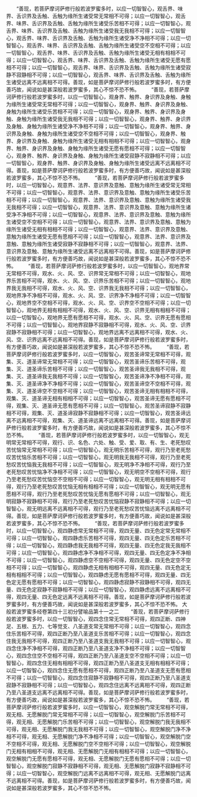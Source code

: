 <!-- { "loadSidebar": true } -->
　　“善现，若菩萨摩诃萨修行般若波罗蜜多时，以应一切智智心，观舌界、味界、舌识界及舌触、舌触为缘所生诸受常无常相不可得；以应一切智智心，观舌界、味界、舌识界及舌触、舌触为缘所生诸受乐苦相不可得；以应一切智智心，观舌界、味界、舌识界及舌触、舌触为缘所生诸受我无我相不可得；以应一切智智心，观舌界、味界、舌识界及舌触、舌触为缘所生诸受净不净相不可得；以应一切智智心，观舌界、味界、舌识界及舌触、舌触为缘所生诸受空不空相不可得；以应一切智智心，观舌界、味界、舌识界及舌触、舌触为缘所生诸受无相有相相不可得；以应一切智智心，观舌界、味界、舌识界及舌触、舌触为缘所生诸受无愿有愿相不可得；以应一切智智心，观舌界、味界、舌识界及舌触、舌触为缘所生诸受寂静不寂静相不可得；以应一切智智心，观舌界、味界、舌识界及舌触、舌触为缘所生诸受远离不远离相不可得。善现，如是菩萨摩诃萨修行般若波罗蜜多时，有方便善巧故，闻说如是甚深般若波罗蜜多，其心不惊不恐不怖。
　　“善现，若菩萨摩诃萨修行般若波罗蜜多时，以应一切智智心，观身界、触界、身识界及身触、身触为缘所生诸受常无常相不可得；以应一切智智心，观身界、触界、身识界及身触、身触为缘所生诸受乐苦相不可得；以应一切智智心，观身界、触界、身识界及身触、身触为缘所生诸受我无我相不可得；以应一切智智心，观身界、触界、身识界及身触、身触为缘所生诸受净不净相不可得；以应一切智智心，观身界、触界、身识界及身触、身触为缘所生诸受空不空相不可得；以应一切智智心，观身界、触界、身识界及身触、身触为缘所生诸受无相有相相不可得；以应一切智智心，观身界、触界、身识界及身触、身触为缘所生诸受无愿有愿相不可得；以应一切智智心，观身界、触界、身识界及身触、身触为缘所生诸受寂静不寂静相不可得；以应一切智智心，观身界、触界、身识界及身触、身触为缘所生诸受远离不远离相不可得。善现，如是菩萨摩诃萨修行般若波罗蜜多时，有方便善巧故，闻说如是甚深般若波罗蜜多，其心不惊不恐不怖。
　　“善现，若菩萨摩诃萨修行般若波罗蜜多时，以应一切智智心，观意界、法界、意识界及意触、意触为缘所生诸受常无常相不可得；以应一切智智心，观意界、法界、意识界及意触、意触为缘所生诸受乐苦相不可得；以应一切智智心，观意界、法界、意识界及意触、意触为缘所生诸受我无我相不可得；以应一切智智心，观意界、法界、意识界及意触、意触为缘所生诸受净不净相不可得；以应一切智智心，观意界、法界、意识界及意触、意触为缘所生诸受空不空相不可得；以应一切智智心，观意界、法界、意识界及意触、意触为缘所生诸受无相有相相不可得；以应一切智智心，观意界、法界、意识界及意触、意触为缘所生诸受无愿有愿相不可得；以应一切智智心，观意界、法界、意识界及意触、意触为缘所生诸受寂静不寂静相不可得；以应一切智智心，观意界、法界、意识界及意触、意触为缘所生诸受远离不远离相不可得。善现，如是菩萨摩诃萨修行般若波罗蜜多时，有方便善巧故，闻说如是甚深般若波罗蜜多，其心不惊不恐不怖。
　　“善现，若菩萨摩诃萨修行般若波罗蜜多时，以应一切智智心，观地界常无常相不可得，观水、火、风、空、识界常无常相不可得；以应一切智智心，观地界乐苦相不可得，观水、火、风、空、识界乐苦相不可得；以应一切智智心，观地界我无我相不可得，观水、火、风、空、识界我无我相不可得；以应一切智智心，观地界净不净相不可得，观水、火、风、空、识界净不净相不可得；以应一切智智心，观地界空不空相不可得，观水、火、风、空、识界空不空相不可得；以应一切智智心，观地界无相有相相不可得，观水、火、风、空、识界无相有相相不可得；以应一切智智心，观地界无愿有愿相不可得，观水、火、风、空、识界无愿有愿相不可得；以应一切智智心，观地界寂静不寂静相不可得，观水、火、风、空、识界寂静不寂静相不可得；以应一切智智心，观地界远离不远离相不可得，观水、火、风、空、识界远离不远离相不可得。善现，如是菩萨摩诃萨修行般若波罗蜜多时，有方便善巧故，闻说如是甚深般若波罗蜜多，其心不惊不恐不怖。
　　“善现，若菩萨摩诃萨修行般若波罗蜜多时，以应一切智智心，观苦圣谛常无常相不可得，观集、灭、道圣谛常无常相不可得；以应一切智智心，观苦圣谛乐苦相不可得，观集、灭、道圣谛乐苦相不可得；以应一切智智心，观苦圣谛我无我相不可得，观集、灭、道圣谛我无我相不可得；以应一切智智心，观苦圣谛净不净相不可得，观集、灭、道圣谛净不净相不可得；以应一切智智心，观苦圣谛空不空相不可得，观集、灭、道圣谛空不空相不可得；以应一切智智心，观苦圣谛无相有相相不可得，观集、灭、道圣谛无相有相相不可得；以应一切智智心，观苦圣谛无愿有愿相不可得，观集、灭、道圣谛无愿有愿相不可得；以应一切智智心，观苦圣谛寂静不寂静相不可得，观集、灭、道圣谛寂静不寂静相不可得；以应一切智智心，观苦圣谛远离不远离相不可得，观集、灭、道圣谛远离不远离相不可得。善现，如是菩萨摩诃萨修行般若波罗蜜多时，有方便善巧故，闻说如是甚深般若波罗蜜多，其心不惊不恐不怖。
　　“善现，若菩萨摩诃萨修行般若波罗蜜多时，以应一切智智心，观无明常无常相不可得，观行、识、名色、六处、触、受、爱、取、有、生、老死愁叹苦忧恼常无常相不可得；以应一切智智心，观无明乐苦相不可得，观行乃至老死愁叹苦忧恼乐苦相不可得；以应一切智智心，观无明我无我相不可得，观行乃至老死愁叹苦忧恼我无我相不可得；以应一切智智心，观无明净不净相不可得，观行乃至老死愁叹苦忧恼净不净相不可得；以应一切智智心，观无明空不空相不可得，观行乃至老死愁叹苦忧恼空不空相不可得；以应一切智智心，观无明无相有相相不可得，观行乃至老死愁叹苦忧恼无相有相相不可得；以应一切智智心，观无明无愿有愿相不可得，观行乃至老死愁叹苦忧恼无愿有愿相不可得；以应一切智智心，观无明寂静不寂静相不可得，观行乃至老死愁叹苦忧恼寂静不寂静相不可得；以应一切智智心，观无明远离不远离相不可得，观行乃至老死愁叹苦忧恼远离不远离相不可得。善现，如是菩萨摩诃萨修行般若波罗蜜多时，有方便善巧故，闻说如是甚深般若波罗蜜多，其心不惊不恐不怖。
　　“善现，若菩萨摩诃萨修行般若波罗蜜多时，以应一切智智心，观四静虑常无常相不可得，观四无量、四无色定常无常相不可得；以应一切智智心，观四静虑乐苦相不可得，观四无量、四无色定乐苦相不可得；以应一切智智心，观四静虑我无我相不可得，观四无量、四无色定我无我相不可得；以应一切智智心，观四静虑净不净相不可得，观四无量、四无色定净不净相不可得；以应一切智智心，观四静虑空不空相不可得，观四无量、四无色定空不空相不可得；以应一切智智心，观四静虑无相有相相不可得，观四无量、四无色定无相有相相不可得；以应一切智智心，观四静虑无愿有愿相不可得，观四无量、四无色定无愿有愿相不可得；以应一切智智心，观四静虑寂静不寂静相不可得，观四无量、四无色定寂静不寂静相不可得；以应一切智智心，观四静虑远离不远离相不可得，观四无量、四无色定远离不远离相不可得。善现，如是菩萨摩诃萨修行般若波罗蜜多时，有方便善巧故，闻说如是甚深般若波罗蜜多，其心不惊不恐不怖。
大般若波罗蜜多经卷第四十三初分譬喻品第十一之二
　　“善现，若菩萨摩诃萨修行般若波罗蜜多时，以应一切智智心，观四念住常无常相不可得，观四正断、四神足、五根、五力、七等觉支、八圣道支常无常相不可得；以应一切智智心，观四念住乐苦相不可得，观四正断乃至八圣道支乐苦相不可得；以应一切智智心，观四念住我无我相不可得，观四正断乃至八圣道支我无我相不可得；以应一切智智心，观四念住净不净相不可得，观四正断乃至八圣道支净不净相不可得；以应一切智智心，观四念住空不空相不可得，观四正断乃至八圣道支空不空相不可得；以应一切智智心，观四念住无相有相相不可得，观四正断乃至八圣道支无相有相相不可得；以应一切智智心，观四念住无愿有愿相不可得，观四正断乃至八圣道支无愿有愿相不可得；以应一切智智心，观四念住寂静不寂静相不可得，观四正断乃至八圣道支寂静不寂静相不可得；以应一切智智心，观四念住远离不远离相不可得，观四正断乃至八圣道支远离不远离相不可得。善现，如是菩萨摩诃萨修行般若波罗蜜多时，有方便善巧故，闻说如是甚深般若波罗蜜多，其心不惊不恐不怖。
　　“善现，若菩萨摩诃萨修行般若波罗蜜多时，以应一切智智心，观空解脱门常无常相不可得，观无相、无愿解脱门常无常相不可得；以应一切智智心，观空解脱门乐苦相不可得，观无相、无愿解脱门乐苦相不可得；以应一切智智心，观空解脱门我无我相不可得，观无相、无愿解脱门我无我相不可得；以应一切智智心，观空解脱门净不净相不可得，观无相、无愿解脱门净不净相不可得；以应一切智智心，观空解脱门空不空相不可得，观无相、无愿解脱门空不空相不可得；以应一切智智心，观空解脱门无相有相相不可得，观无相、无愿解脱门无相有相相不可得；以应一切智智心，观空解脱门无愿有愿相不可得，观无相、无愿解脱门无愿有愿相不可得；以应一切智智心，观空解脱门寂静不寂静相不可得，观无相、无愿解脱门寂静不寂静相不可得；以应一切智智心，观空解脱门远离不远离相不可得，观无相、无愿解脱门远离不远离相不可得。善现，如是菩萨摩诃萨修行般若波罗蜜多时，有方便善巧故，闻说如是甚深般若波罗蜜多，其心不惊不恐不怖。
